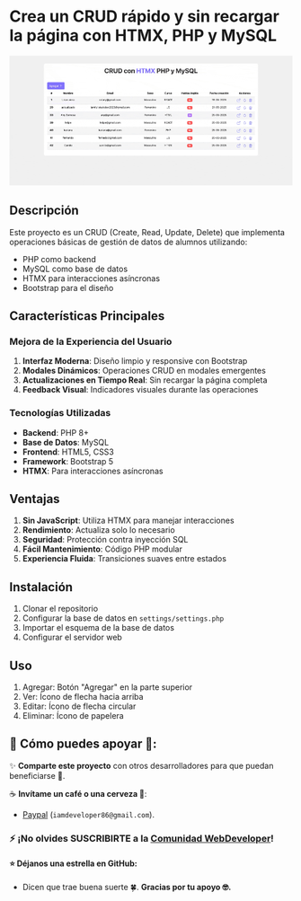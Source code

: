 # Crea un CRUD rápido y sin recargar la página con HTMX, PHP y MySQL

![Demo CRUD con HTMX, PHP y MySQL](https://raw.githubusercontent.com/urian121/imagenes-proyectos-github/refs/heads/master/crud-con-htmx-php-y-mysql.gif)

## Descripción
Este proyecto es un CRUD (Create, Read, Update, Delete) que implementa operaciones básicas de gestión de datos de alumnos utilizando:
- PHP como backend
- MySQL como base de datos
- HTMX para interacciones asíncronas
- Bootstrap para el diseño

## Características Principales

### Mejora de la Experiencia del Usuario
1. **Interfaz Moderna**: Diseño limpio y responsive con Bootstrap
2. **Modales Dinámicos**: Operaciones CRUD en modales emergentes
3. **Actualizaciones en Tiempo Real**: Sin recargar la página completa
4. **Feedback Visual**: Indicadores visuales durante las operaciones

### Tecnologías Utilizadas
- **Backend**: PHP 8+
- **Base de Datos**: MySQL
- **Frontend**: HTML5, CSS3
- **Framework**: Bootstrap 5
- **HTMX**: Para interacciones asíncronas

## Ventajas

1. **Sin JavaScript**: Utiliza HTMX para manejar interacciones
2. **Rendimiento**: Actualiza solo lo necesario
3. **Seguridad**: Protección contra inyección SQL
4. **Fácil Mantenimiento**: Código PHP modular
5. **Experiencia Fluida**: Transiciones suaves entre estados


## Instalación
1. Clonar el repositorio
2. Configurar la base de datos en `settings/settings.php`
3. Importar el esquema de la base de datos
4. Configurar el servidor web

## Uso
1. Agregar: Botón "Agregar" en la parte superior
2. Ver: Ícono de flecha hacia arriba
3. Editar: Ícono de flecha circular
4. Eliminar: Ícono de papelera


## 🙌 Cómo puedes apoyar 📢:

✨ **Comparte este proyecto** con otros desarrolladores para que puedan beneficiarse 📢.

☕ **Invítame un café o una cerveza 🍺**:
   - [Paypal](https://www.paypal.me/iamdeveloper86) (`iamdeveloper86@gmail.com`).

### ⚡ ¡No olvides SUSCRIBIRTE a la [Comunidad WebDeveloper](https://www.youtube.com/WebDeveloperUrianViera?sub_confirmation=1)!


#### ⭐ **Déjanos una estrella en GitHub**:
   - Dicen que trae buena suerte 🍀.
**Gracias por tu apoyo 🤓.**
